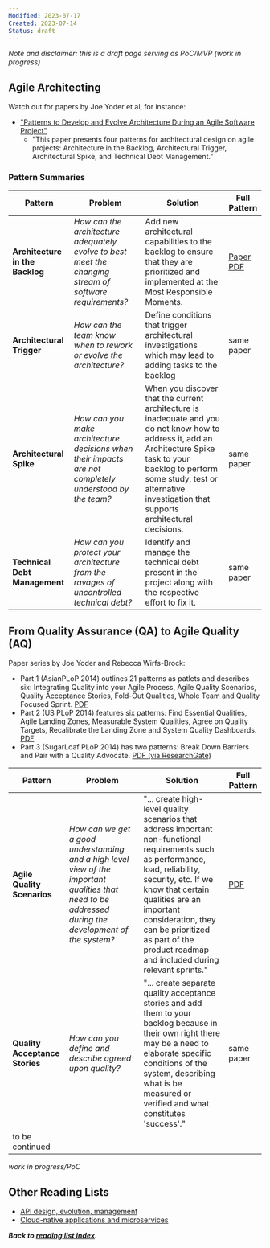 ```yaml
---
Modified: 2023-07-17
Created: 2023-07-14
Status: draft
--- 
```


<!-- *Reading List #2* -->
*Note and disclaimer: this is a draft page serving as PoC/MVP (work in progress)*

## Agile Architecting

Watch out for papers by Joe Yoder et al, for instance:

* ["Patterns to Develop and Evolve Architecture During an Agile Software Project"](https://www.hillside.net/plop/2015/papers/proceedings/papers/wirfs-brock.pdf)
  * "This paper presents four patterns for architectural design on agile projects: Architecture in the Backlog, Architectural Trigger, Architectural Spike, and Technical Debt Management." 

### Pattern Summaries

|Pattern|Problem|Solution|Full Pattern|
|-|-|-|-|
|**Architecture in the Backlog**|*How can the architecture adequately evolve to best meet the changing stream of software requirements?*|Add new architectural capabilities to the backlog to ensure that they are prioritized and implemented at the Most Responsible Moments.|[Paper PDF](https://www.hillside.net/plop/2015/papers/proceedings/papers/wirfs-brock.pdf)|
|**Architectural Trigger**|*How can the team know when to rework or evolve the architecture?*|Define conditions that trigger architectural investigations which may lead to adding tasks to the backlog|same paper|
|**Architectural Spike**|*How can you make architecture decisions when their impacts are not completely understood by the team?*|When you discover that the current architecture is inadequate and you do not know how to address it, add an Architecture Spike task to your backlog to perform some study, test or alternative investigation that supports architectural decisions.|same paper|
|**Technical Debt Management**|*How can you protect your architecture from the ravages of uncontrolled technical debt?*|Identify and manage the technical debt present in the project along with the respective effort to fix it.|same paper|

## From Quality Assurance (QA) to Agile Quality (AQ) 

Paper series by Joe Yoder and Rebecca Wirfs-Brock:

* Part 1 (AsianPLoP 2014) outlines 21 patterns as patlets and describes six:  Integrating Quality into your Agile Process, Agile Quality Scenarios, Quality Acceptance Stories, Fold-Out Qualities, Whole Team and Quality Focused Sprint. [PDF](https://hillside.net/asianplop/proceedings/AsianPLoP2014/papers/27.pdf)
* Part 2 (US PLoP 2014) features six patterns: Find Essential Qualities, Agile Landing Zones, Measurable System Qualities, Agree on Quality Targets, Recalibrate the Landing Zone and System Quality Dashboards. [PDF](https://hillside.net/plop/2014/papers/proceedings/papers/20-yoder.pdf)
* Part 3 (SugarLoaf PLoP 2014) has two patterns: Break Down Barriers and Pair with a Quality Advocate. [PDF (via ResearchGate)](https://www.researchgate.net/publication/267152535_QA_to_AQ_Part_Three_-_Shifting_from_Quality_Assurance_to_Agile_Quality_-_Tearing_Down_the_Walls)

|Pattern|Problem|Solution|Full Pattern|
|-|-|-|-|
|**Agile Quality Scenarios**|*How can we get a good understanding and a high level view of the important qualities that need to be addressed during the development of the system?*| "... create high-level quality scenarios that address important non-functional requirements such as performance, load, reliability, security, etc. If we know that certain qualities are an important consideration, they can be prioritized as part of the product roadmap and included during relevant sprints."|[PDF](https://hillside.net/asianplop/proceedings/AsianPLoP2014/papers/27.pdf)|
|**Quality Acceptance Stories**|*How can you define and describe agreed upon quality?*|"... create separate quality acceptance stories and add them to your backlog because in their own right there may be a need to elaborate specific conditions of the system, describing what is be measured or verified and what constitutes 'success'."|same paper|
|to be continued||||

*work in progress/PoC*


## Other Reading Lists

* [API design, evolution, management](./api-design.md)
* [Cloud-native applications and microservices](./cloud-native-microservices.md)

***Back to [reading list index](../reading-lists/index.html).***
